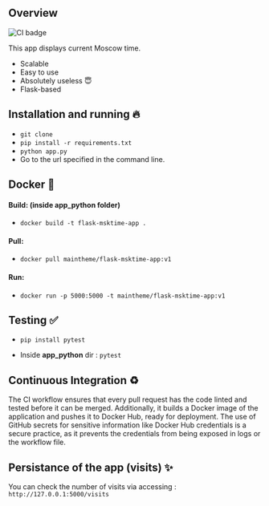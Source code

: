 ## Overview

![CI badge](https://github.com/maintheme2/S24-devops-labs/actions/workflows/app_python.yml/badge.svg)

This app displays current Moscow time.

* Scalable
* Easy to use
* Absolutely useless :innocent:
* Flask-based

## Installation and running :fire:

* `git clone`
* `pip install -r requirements.txt`
* `python app.py`
* Go to the url specified in the command line.

## Docker :whale:

#### Build: (inside app_python folder)

* `docker build -t flask-msktime-app .`

#### Pull: 

* `docker pull maintheme/flask-msktime-app:v1`

#### Run:

* `docker run -p 5000:5000 -t maintheme/flask-msktime-app:v1`

## Testing :white_check_mark:

* `pip install pytest`

* Inside __app_python__ dir : `pytest`

## Continuous Integration :recycle:

The CI workflow ensures that every pull request has the code linted and tested before it can be merged. Additionally, it builds a Docker image of the application and pushes it to Docker Hub, ready for deployment. The use of GitHub secrets for sensitive information like Docker Hub credentials is a secure practice, as it prevents the credentials from being exposed in logs or the workflow file.

## Persistance of the app (visits) :sparkles:

You can check the number of visits via accessing : `http://127.0.0.1:5000/visits`